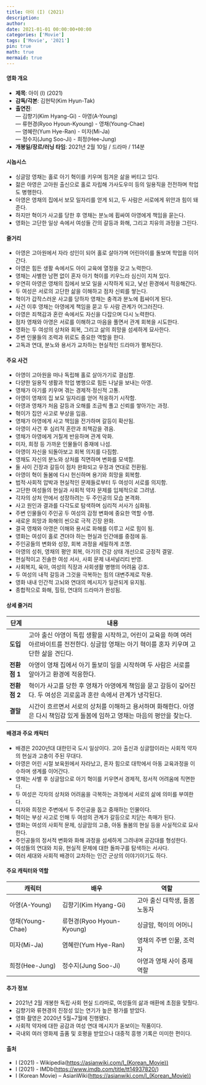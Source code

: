 ```yaml
---
title: 아이 (I) (2021)
description: 
author: 
date: 2021-01-01 00:00:00+00:00
categories: ['Movie']
tags: ['Movie', '2021']
pin: true
math: true
mermaid: true
---
```

#### 영화 개요

- **제목**: 아이 (I) (2021)  
- **감독/각본**: 김현탁(Kim Hyun-Tak)  
- **출연진**:  
  — 김향기(Kim Hyang-Gi) - 아영(A-Young)  
  — 류현경(Ryoo Hyoun-Kyoung) - 영채(Young-Chae)  
  — 염혜란(Yum Hye-Ran) - 미자(Mi-Ja)  
  — 정수지(Jung Soo-Ji) - 희정(Hee-Jung)  
- **개봉일/장르/러닝 타임**: 2021년 2월 10일 / 드라마 / 114분  

#### 시놉시스

- 싱글맘 영채는 홀로 아기 혁이를 키우며 힘겨운 삶을 버티고 있다.  
- 젊은 아영은 고아원 출신으로 홀로 자립해 가사도우미 등의 일용직을 전전하며 학업도 병행한다.  
- 아영은 영채의 집에서 보모 일자리를 얻게 되고, 두 사람은 서로에게 위안과 힘이 돼준다.  
- 하지만 혁이가 사고를 당한 후 영채는 분노에 휩싸여 아영에게 책임을 묻는다.  
- 영화는 고단한 일상 속에서 여성들 간의 갈등과 화해, 그리고 치유의 과정을 그린다.  

#### 줄거리

- 아영은 고아원에서 자라 성인이 되어 홀로 살아가며 어린아이를 돌보며 학업을 이어간다.  
- 아영은 힘든 생활 속에서도 아이 교육에 열정을 갖고 노력한다.  
- 영채는 사별한 남편 없이 혼자 아기 혁이를 키우느라 심신이 지쳐 있다.  
- 우연히 아영은 영채의 집에서 보모 일을 시작하게 되고, 낯선 환경에서 적응해간다.  
- 두 여성은 서로의 고단한 삶을 이해하고 점차 신뢰를 쌓는다.  
- 혁이가 갑작스러운 사고를 당하자 영채는 충격과 분노에 휩싸이게 된다.  
- 사건 이후 영채는 아영에게 책임을 묻고 두 사람 관계가 어그러진다.  
- 아영은 죄책감과 혼란 속에서도 자신을 다잡으며 다시 노력한다.  
- 점차 영채와 아영은 서로를 이해하고 마음을 풀면서 관계 회복을 시도한다.  
- 영화는 두 여성의 상처와 회복, 그리고 삶의 희망을 섬세하게 묘사한다.  
- 주변 인물들의 조력과 위로도 중요한 역할을 한다.  
- 고독과 연대, 분노와 용서가 교차하는 현실적인 드라마가 펼쳐진다.  

#### 주요 사건

- 아영이 고아원을 떠나 독립해 홀로 살아가기로 결심함.  
- 다양한 일용직 생활과 학업 병행으로 힘든 나날을 보내는 아영.  
- 영채가 아기를 키우며 겪는 경제적·정신적 고통.  
- 아영이 영채의 집 보모 일자리를 얻어 적응하기 시작함.  
- 아영과 영채가 처음 갈등과 오해를 조금씩 풀고 신뢰를 쌓아가는 과정.  
- 혁이가 집안 사고로 부상을 입음.  
- 영채가 아영에게 사고 책임을 전가하며 갈등이 확산됨.  
- 아영이 사건 후 심리적 혼란과 죄책감을 겪음.  
- 영채가 아영에게 거칠게 반응하며 관계 악화.  
- 미자, 희정 등 가까운 인물들이 중재에 나섬.  
- 아영이 자신을 되돌아보고 회복 의지를 다짐함.  
- 영채도 자신의 분노와 상처를 직면하며 변화를 모색함.  
- 둘 사이 긴장과 갈등이 점차 완화되고 우정과 연대로 전환됨.  
- 아영이 혁이 돌봄에 다시 헌신하며 용기와 희망을 회복함.  
- 법적·사회적 압박과 현실적인 문제들로부터 두 여성이 서로를 의지함.  
- 고단한 여성들의 현실과 사회적 약자 문제를 입체적으로 그려냄.  
- 각자의 상처 안에서 성장하려는 두 주인공의 모습 본격화.  
- 사고 원인과 결과를 다각도로 탐색하며 심리적 서사가 심화됨.  
- 주변 인물들이 주인공 두 여성의 감정 변화에 중요한 역할 수행.  
- 새로운 희망과 화해의 씬으로 극적 긴장 완화.  
- 결국 영채와 아영은 이해와 용서로 화해를 이루고 서로 힘이 됨.  
- 영화는 여성이 홀로 견뎌야 하는 현실과 인간애를 중점에 둠.  
- 주인공들의 변화와 성장, 회복 과정을 세밀하게 조명.  
- 아영의 성취, 영채의 평안 회복, 아기의 건강 상태 개선으로 긍정적 결말.  
- 현실적이고 진솔한 여성 서사, 사회 문제 내셔널리티 반영.  
- 사회복지, 육아, 여성의 직장과 사회생활 병행의 어려움 강조.  
- 두 여성의 내적 갈등과 그것을 극복하는 힘의 대변주제로 작용.  
- 영화 내내 인간적 고뇌와 연대의 메시지가 일관되게 유지됨.  
- 종합적으로 화해, 힐링, 연대의 드라마가 완성됨.  

#### 상세 줄거리

| **단계** | **내용** |
|----------|----------|
| **도입** | 고아 출신 아영이 독립 생활을 시작하고, 어린이 교육을 하며 여러 아르바이트를 전전한다. 싱글맘 영채는 아기 혁이를 혼자 키우며 고단한 삶을 견딘다.  |
| **전환점 1** | 아영이 영채 집에서 아기 돌보미 일을 시작하며 두 사람은 서로를 알아가고 환경에 적응한다. |
| **전환점 2** | 혁이가 사고를 당한 후 영채가 아영에게 책임을 묻고 갈등이 깊어진다. 두 여성은 괴로움과 혼란 속에서 관계가 냉각된다. |
| **결말** | 시간이 흐르면서 서로의 상처를 이해하고 용서하며 화해한다. 아영은 다시 책임감 있게 돌봄에 임하고 영채는 마음의 평안을 찾는다.  |

#### 배경과 주요 캐릭터

- 배경은 2020년대 대한민국 도시 일상이다. 고아 출신과 싱글맘이라는 사회적 약자의 현실과 고충이 주된 무대다.  
- 아영은 어린 시절 보육원에서 자라났고, 혼자 힘으로 대학에서 아동 교육과정을 이수하며 생계를 이어간다.  
- 영채는 사별 후 싱글맘으로 아기 혁이를 키우면서 경제적, 정서적 어려움에 직면한다.  
- 두 여성은 각자의 상처와 어려움을 극복하는 과정에서 서로의 삶에 의미를 부여한다.  
- 미자와 희정은 주변에서 두 주인공을 돕고 중재하는 인물이다.  
- 혁이는 부상 사고로 인해 두 여성의 관계가 갈등으로 치닫는 촉매가 된다.  
- 영화는 여성의 사회적 문제, 싱글맘의 고충, 아동 돌봄의 현실 등을 사실적으로 묘사한다.  
- 주인공들의 정서적 변화와 화해 과정을 섬세하게 그려내며 공감대를 형성한다.  
- 여성들의 연대와 치유, 현실적 문제에 대한 돌파구를 탐색하는 서사다.  
- 여러 세대와 사회적 배경이 교차하는 인간 군상의 이야기이기도 하다.  

#### 주요 캐릭터와 역할

| **캐릭터** | **배우** | **역할** |
|------------|----------|----------|
| 아영(A-Young) | 김향기(Kim Hyang-Gi) | 고아 출신 대학생, 돌봄 노동자       |
| 영채(Young-Chae) | 류현경(Ryoo Hyoun-Kyoung) | 싱글맘, 혁이의 어머니              |
| 미자(Mi-Ja) | 염혜란(Yum Hye-Ran) | 영채의 주변 인물, 조력자           |
| 희정(Hee-Jung) | 정수지(Jung Soo-Ji) | 아영과 영채 사이 중재 역할          |

#### 추가 정보

- 2021년 2월 개봉한 독립·사회 현실 드라마로, 여성들의 삶과 애환에 초점을 맞췄다.  
- 김향기와 류현경의 진정성 있는 연기가 높은 평가를 받았다.  
- 영화 촬영은 2020년 5월~7월에 진행됐다.  
- 사회적 약자에 대한 공감과 여성 연대 메시지가 돋보이는 작품이다.  
- 국내외 여러 영화제 출품 및 호평을 받았으나 대중적 흥행 기록은 미미한 편이다.  

#### 출처

- I (2021) - Wikipedia(https://asianwiki.com/I_(Korean_Movie))  
- I (2021) - IMDb(https://www.imdb.com/title/tt14937820/)  
- I (Korean Movie) – AsianWiki(https://asianwiki.com/I_(Korean_Movie))
